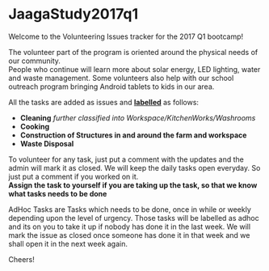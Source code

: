 # JaagaStudy2017q1

Welcome to the Volunteering Issues tracker for the 2017 Q1 bootcamp!

The volunteer part of the program is oriented around the physical needs of our community.  
People who continue will learn more about solar energy, LED lighting, water and waste management. Some volunteers also help with our school outreach program bringing Android tablets to kids in our area.
  
   
All the tasks are added as issues and <a href="https://github.com/mdhalim/JaagaStudy2017q1/labels"><b>labelled</b><a> as follows:
<ul class="added rich-diff-level-zero"> <li class="rich-diff-level-one">
<b>Cleaning</b> <i>further classified into Workspace/KitchenWorks/Washrooms</i> </li>
<li class="rich-diff-level-one"><b>Cooking</b></li> 
<li class="rich-diff-level-one"><b>Construction of Structures in and around the farm and workspace</b></li> 
<li class="rich-diff-level-one"><b>Waste Disposal</b></li> </ul>  
  
To volunteer for any task, just put a comment with the updates and the admin will mark it as closed. We will keep the daily tasks open everyday. So just put a comment if you worked on it.  
<b>Assign the task to yourself if you are taking up the task, so that we know what tasks needs to be done</b>

AdHoc Tasks are Tasks which needs to be done, once in while or weekly depending upon the level of urgency. Those tasks will be labelled as adhoc and its on you to take it up if nobody has done it in the last week. We will mark the issue as closed once someone has done it in that week and we shall open it in the next week again.


Cheers!
